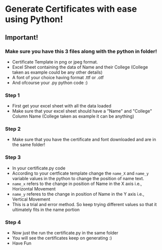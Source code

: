 # Generate Certificates with ease using Python!

## Important!

### Make sure you have this 3 files along with the python in folder!
- Certificate Template in png or jpeg format.
- Excel Sheet containing the data of Name and their College (College taken as example could be any other details)
- A font of your choice having format .ttf or .otf
- And ofcourse your .py python code :)


### Step 1

- First get your excel sheet with all the data loaded
- Make sure that your excel sheet should have a "Name" and "College" Column Name (College taken as example it can be anything)

### Step 2

- Make sure that you have the certificate and font downloaded and are in the same folder!

### Step 3

- In your certificate.py code
- According to your certficate template change the ``` name_X ``` and ```name_y``` variable values in the python to change the position of name text.
- ```name_x``` refers to the change in position of Name in the X axis i.e., Horizontal Movement
- ```name_y``` referes to the change in position of Name in the Y axis i.e., Vertical Movement
- This is a trial and error method. So keep trying different values so that it ultimately fits in the name portion


### Step 4

- Now just the run the certificate.py in the same folder
- You will see the certificates keep on generating :)
- Have Fun